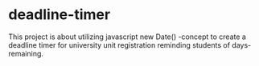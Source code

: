 # deadline-timer

This project is about utilizing javascript new Date() -concept to create a deadline timer for university unit registration  reminding students of days-remaining.
